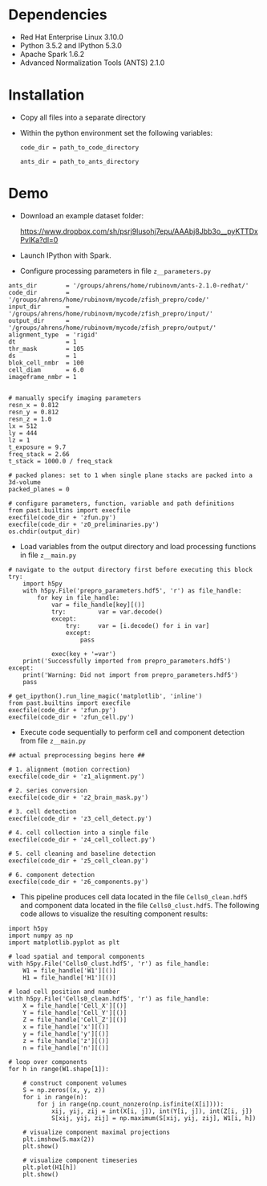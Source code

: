 # Dependencies
- Red Hat Enterprise Linux 3.10.0
- Python 3.5.2 and IPython 5.3.0
- Apache Spark 1.6.2
- Advanced Normalization Tools (ANTS) 2.1.0

# Installation
- Copy all files into a separate directory
- Within the python environment set the following variables:

  	`code_dir = path_to_code_directory`

  	`ants_dir = path_to_ants_directory`

# Demo
- Download an example dataset folder: 

	https://www.dropbox.com/sh/psrj9lusohj7epu/AAAbj8Jbb3o__pyKTTDxPvIKa?dl=0

- Launch IPython with Spark.

- Configure processing parameters in file `z__parameters.py`

```
ants_dir        = '/groups/ahrens/home/rubinovm/ants-2.1.0-redhat/'
code_dir        = '/groups/ahrens/home/rubinovm/mycode/zfish_prepro/code/'
input_dir       = '/groups/ahrens/home/rubinovm/mycode/zfish_prepro/input/'
output_dir      = '/groups/ahrens/home/rubinovm/mycode/zfish_prepro/output/'
alignment_type  = 'rigid'
dt              = 1
thr_mask        = 105
ds              = 1
blok_cell_nmbr  = 100
cell_diam       = 6.0
imageframe_nmbr = 1


# manually specify imaging parameters
resn_x = 0.812
resn_y = 0.812
resn_z = 1.0
lx = 512
ly = 444
lz = 1
t_exposure = 9.7
freq_stack = 2.66
t_stack = 1000.0 / freq_stack

# packed planes: set to 1 when single plane stacks are packed into a 3d-volume
packed_planes = 0

# configure parameters, function, variable and path definitions
from past.builtins import execfile
execfile(code_dir + 'zfun.py')
execfile(code_dir + 'z0_preliminaries.py')
os.chdir(output_dir)
```

- Load variables from the output directory and load processing functions in file `z__main.py`

```
# navigate to the output directory first before executing this block
try:
    import h5py
    with h5py.File('prepro_parameters.hdf5', 'r') as file_handle:
        for key in file_handle:
            var = file_handle[key][()]
            try:         var = var.decode()
            except:
                try:     var = [i.decode() for i in var]
                except:
                    pass
                    
            exec(key + '=var')
    print('Successfully imported from prepro_parameters.hdf5')
except:
    print('Warning: Did not import from prepro_parameters.hdf5')
    pass

# get_ipython().run_line_magic('matplotlib', 'inline')
from past.builtins import execfile
execfile(code_dir + 'zfun.py')
execfile(code_dir + 'zfun_cell.py')
```

- Execute code sequentially to perform cell and component detection from file `z__main.py`

```
## actual preprocessing begins here ##

# 1. alignment (motion correction)
execfile(code_dir + 'z1_alignment.py')

# 2. series conversion
execfile(code_dir + 'z2_brain_mask.py')

# 3. cell detection
execfile(code_dir + 'z3_cell_detect.py')

# 4. cell collection into a single file
execfile(code_dir + 'z4_cell_collect.py')

# 5. cell cleaning and baseline detection
execfile(code_dir + 'z5_cell_clean.py')

# 6. component detection
execfile(code_dir + 'z6_components.py')
```

- This pipeline produces cell data located in the file `Cells0_clean.hdf5` and component data located in the file `Cells0_clust.hdf5`. The following code allows to visualize the resulting component results:

```
import h5py
import numpy as np
import matplotlib.pyplot as plt

# load spatial and temporal components
with h5py.File('Cells0_clust.hdf5', 'r') as file_handle:
    W1 = file_handle['W1'][()]
    H1 = file_handle['H1'][()]

# load cell position and number
with h5py.File('Cells0_clean.hdf5', 'r') as file_handle:
    X = file_handle['Cell_X'][()]
    Y = file_handle['Cell_Y'][()]
    Z = file_handle['Cell_Z'][()]
    x = file_handle['x'][()]
    y = file_handle['y'][()]
    z = file_handle['z'][()]
    n = file_handle['n'][()]

# loop over components
for h in range(W1.shape[1]):
    
    # construct component volumes
    S = np.zeros((x, y, z))
    for i in range(n):
        for j in range(np.count_nonzero(np.isfinite(X[i]))):
            xij, yij, zij = int(X[i, j]), int(Y[i, j]), int(Z[i, j])
            S[xij, yij, zij] = np.maximum(S[xij, yij, zij], W1[i, h])

    # visualize component maximal projections
    plt.imshow(S.max(2))
    plt.show()
    
    # visualize component timeseries
    plt.plot(H1[h])
    plt.show()
```

